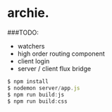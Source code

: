 # archie.
###TODO:
 - watchers
 - high order routing component
 - client login
 - server / client flux bridge
 

```javascript
$ npm install
$ nodemon server/app.js
$ npm run build:js
$ npm run build:css
```
